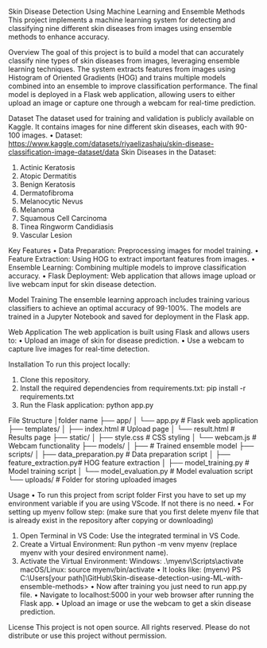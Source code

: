 Skin Disease Detection Using Machine Learning and Ensemble Methods
This project implements a machine learning system for detecting and classifying nine different skin diseases from images using ensemble methods to enhance accuracy.


Overview
The goal of this project is to build a model that can accurately classify nine types of skin diseases from images, leveraging ensemble learning techniques. The system extracts features from images using Histogram of Oriented Gradients (HOG) and trains multiple models combined into an ensemble to improve classification performance. The final model is deployed in a Flask web application, allowing users to either upload an image or capture one through a webcam for real-time prediction.


Dataset
The dataset used for training and validation is publicly available on Kaggle. It contains images for nine different skin diseases, each with 90-100 images.
•	Dataset: https://www.kaggle.com/datasets/riyaelizashaju/skin-disease-classification-image-dataset/data
Skin Diseases in the Dataset:
1.	Actinic Keratosis
2.	Atopic Dermatitis
3.	Benign Keratosis
4.	Dermatofibroma
5.	Melanocytic Nevus
6.	Melanoma
7.	Squamous Cell Carcinoma
8.	Tinea Ringworm Candidiasis
9.	Vascular Lesion


Key Features
•	Data Preparation: Preprocessing images for model training.
•	Feature Extraction: Using HOG to extract important features from images.
•	Ensemble Learning: Combining multiple models to improve classification accuracy.
•	Flask Deployment: Web application that allows image upload or live webcam input for skin disease detection.


Model Training
The ensemble learning approach includes training various classifiers to achieve an optimal accuracy of 99-100%. The models are trained in a Jupyter Notebook and saved for deployment in the Flask app.


Web Application
The web application is built using Flask and allows users to:
•	Upload an image of skin for disease prediction.
•	Use a webcam to capture live images for real-time detection.


Installation
To run this project locally:
1.	Clone this repository.
2.	Install the required dependencies from requirements.txt: pip install -r requirements.txt
3.	Run the Flask application: python app.py

File Structure
│folder name
├── app/
│   └── app.py               # Flask web application
├── templates/
│   ├── index.html           # Upload page
│   └── result.html          # Results page
├── static/
│   ├── style.css            # CSS styling
│   └── webcam.js            # Webcam functionality
├── models/
│   ├── # Trained ensemble model
├── scripts/
│   ├── data_preparation.py  # Data preparation script
│   ├── feature_extraction.py# HOG feature extraction
│   ├── model_training.py    # Model training script
│   └── model_evaluation.py  # Model evaluation script
└── uploads/                 # Folder for storing uploaded images


Usage
•	To run this project from script folder First you have to set up my environment variable if you are using VScode. If not there is no need.
•	For setting up myenv follow step: (make sure that you first delete myenv file that is already exist in the repository after copying or downloading)
1.	Open Terminal in VS Code: Use the integrated terminal in VS Code.
2.	Create a Virtual Environment: Run python -m venv myenv (replace myenv with your desired environment name).
3.	Activate the Virtual Environment:
Windows: .\myenv\Scripts\activate
macOS/Linux: source myenv/bin/activate
•	It looks like: (myenv) PS C:\Users\[your path]\GitHub\Skin-disease-detection-using-ML-with-ensemble-methods>
•	Now after training you just need to run app.py file.
•	Navigate to localhost:5000 in your web browser after running the Flask app.
•	Upload an image or use the webcam to get a skin disease prediction.


License
This project is not open source. All rights reserved. Please do not distribute or use this project without permission.

